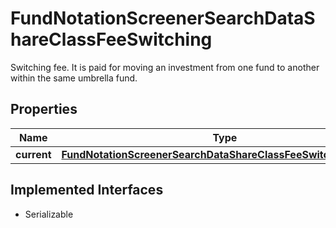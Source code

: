 

# FundNotationScreenerSearchDataShareClassFeeSwitching

Switching fee. It is paid for moving an investment from one fund to another within the same umbrella fund.

## Properties

Name | Type | Description | Notes
------------ | ------------- | ------------- | -------------
**current** | [**FundNotationScreenerSearchDataShareClassFeeSwitchingCurrent**](FundNotationScreenerSearchDataShareClassFeeSwitchingCurrent.md) |  |  [optional]


## Implemented Interfaces

* Serializable


